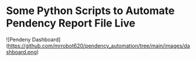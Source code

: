 # Some Python Scripts to Automate Pendency Report File Live

![Pendeny Dashboard] (https://github.com/mrrobot620/pendency_automation/tree/main/images/dashboard.png)
